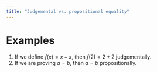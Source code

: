 ```yaml
---
title: "Judgemental vs. propositional equality"
---
```


# Examples
1. If we define $f(x)=x+x$, then $f(2)=2+2$ judgementally.
2. If we are proving $a=b$, then $a=b$ propositionally.
